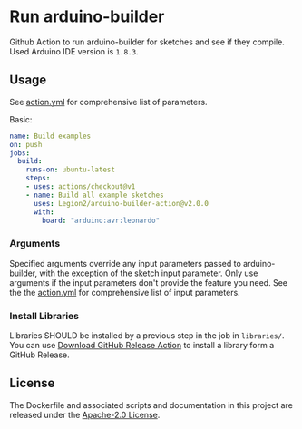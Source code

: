 # Run arduino-builder
Github Action to run arduino-builder for sketches and see if they compile.
Used Arduino IDE version is `1.8.3`.

## Usage
See [action.yml](action.yml) for comprehensive list of parameters.

Basic:
```yaml
name: Build examples
on: push
jobs:
  build:
    runs-on: ubuntu-latest
    steps:
    - uses: actions/checkout@v1
    - name: Build all example sketches
      uses: Legion2/arduino-builder-action@v2.0.0
      with:
        board: "arduino:avr:leonardo"
```

### Arguments
Specified arguments override any input parameters passed to arduino-builder, with the exception of the sketch input parameter.
Only use arguments if the input parameters don't provide the feature you need.
See the the [action.yml](action.yml) for comprehensive list of input parameters.

### Install Libraries
Libraries SHOULD be installed by a previous step in the job in `libraries/`.
You can use [Download GitHub Release Action](https://github.com/marketplace/actions/download-github-release) to install a library form a GitHub Release.

## License
The Dockerfile and associated scripts and documentation in this project are released under the [Apache-2.0 License](LICENSE).
